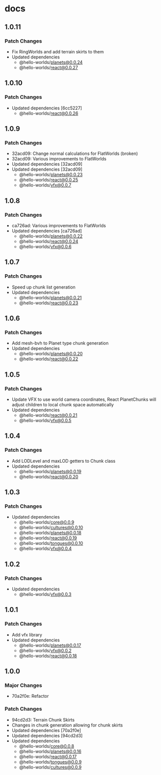 # docs

## 1.0.11

### Patch Changes

- Fix RingWorlds and add terrain skirts to them
- Updated dependencies
  - @hello-worlds/planets@0.0.24
  - @hello-worlds/react@0.0.27

## 1.0.10

### Patch Changes

- Updated dependencies [6cc5227]
  - @hello-worlds/react@0.0.26

## 1.0.9

### Patch Changes

- 32acd09: Change normal calculations for FlatWorlds (broken)
- 32acd09: Various improvements to FlatWorlds
- Updated dependencies [32acd09]
- Updated dependencies [32acd09]
  - @hello-worlds/planets@0.0.23
  - @hello-worlds/react@0.0.25
  - @hello-worlds/vfx@0.0.7

## 1.0.8

### Patch Changes

- ca726ad: Various improvements to FlatWorlds
- Updated dependencies [ca726ad]
  - @hello-worlds/planets@0.0.22
  - @hello-worlds/react@0.0.24
  - @hello-worlds/vfx@0.0.6

## 1.0.7

### Patch Changes

- Speed up chunk list generation
- Updated dependencies
  - @hello-worlds/planets@0.0.21
  - @hello-worlds/react@0.0.23

## 1.0.6

### Patch Changes

- Add mesh-bvh to Planet type chunk generation
- Updated dependencies
  - @hello-worlds/planets@0.0.20
  - @hello-worlds/react@0.0.22

## 1.0.5

### Patch Changes

- Update VFX to use world camera coordinates, React PlanetChunks will adjust children to local chunk space automatically
- Updated dependencies
  - @hello-worlds/react@0.0.21
  - @hello-worlds/vfx@0.0.5

## 1.0.4

### Patch Changes

- Add LODLevel and maxLOD getters to Chunk class
- Updated dependencies
  - @hello-worlds/planets@0.0.19
  - @hello-worlds/react@0.0.20

## 1.0.3

### Patch Changes

- Updated dependencies
  - @hello-worlds/core@0.0.9
  - @hello-worlds/cultures@0.0.10
  - @hello-worlds/planets@0.0.18
  - @hello-worlds/react@0.0.19
  - @hello-worlds/tongues@0.0.10
  - @hello-worlds/vfx@0.0.4

## 1.0.2

### Patch Changes

- Updated dependencies
  - @hello-worlds/vfx@0.0.3

## 1.0.1

### Patch Changes

- Add vfx library
- Updated dependencies
  - @hello-worlds/planets@0.0.17
  - @hello-worlds/vfx@0.0.2
  - @hello-worlds/react@0.0.18

## 1.0.0

### Major Changes

- 70a2f0e: Refactor

### Patch Changes

- 94cd2d3: Terrain Chunk Skirts
- Changes in chunk generation allowing for chunk skirts
- Updated dependencies [70a2f0e]
- Updated dependencies [94cd2d3]
- Updated dependencies
  - @hello-worlds/core@0.0.8
  - @hello-worlds/planets@0.0.16
  - @hello-worlds/react@0.0.17
  - @hello-worlds/tongues@0.0.9
  - @hello-worlds/cultures@0.0.9
